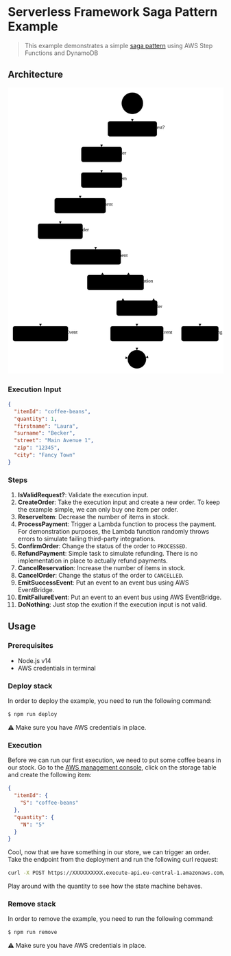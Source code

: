 # Serverless Framework Saga Pattern Example
> This example demonstrates a simple [saga pattern](https://docs.aws.amazon.com/prescriptive-guidance/latest/patterns/implement-the-serverless-saga-pattern-by-using-aws-step-functions.html) using AWS Step Functions and DynamoDB

## Architecture

![state machine defintion](./docs/architecture.svg)

### Execution Input

```json
{
  "itemId": "coffee-beans",
  "quantity": 1,
  "firstname": "Laura",
  "surname": "Becker",
  "street": "Main Avenue 1",
  "zip": "12345",
  "city": "Fancy Town"
}
```

### Steps

1. **IsValidRequest?**: Validate the execution input.
2. **CreateOrder**: Take the execution input and create a new order. To keep the example simple, we can only buy one item per order.
3. **ReserveItem**: Decrease the number of items in stock.
4. **ProcessPayment**: Trigger a Lambda function to process the payment. For demonstration purposes, the Lambda function randomly throws errors to simulate failing third-party integrations.
5. **ConfirmOrder**: Change the status of the order to `PROCESSED`.
6. **RefundPayment**: Simple task to simulate refunding. There is no implementation in place to actually refund payments.
7. **CancelReservation**: Increase the number of items in stock.
8. **CancelOrder**: Change the status of the order to `CANCELLED`.
9. **EmitSuccessEvent**: Put an event to an event bus using AWS EventBridge.
10. **EmitFailureEvent**: Put an event to an event bus using AWS EventBridge.
11. **DoNothing**: Just stop the exution if the execution input is not valid.

## Usage

### Prerequisites

* Node.js v14
* AWS credentials in terminal

### Deploy stack

In order to deploy the example, you need to run the following command:

```sh
$ npm run deploy
```

⚠️ Make sure you have AWS credentials in place.

### Execution

Before we can run our first execution, we need to put some coffee beans in our stock. Go to the [AWS management console](https://console.aws.amazon.com/dynamodbv2), click on the storage table and create the following item:

```json
{
  "itemId": {
    "S": "coffee-beans"
  },
  "quantity": {
    "N": "5"
  }
}
```

Cool, now that we have something in our store, we can trigger an order. Take the endpoint from the deployment and run the following curl request:

```sh
curl -X POST https://XXXXXXXXXX.execute-api.eu-central-1.amazonaws.com/dev/order --data '{ "itemId": "coffee-beans", "quantity": 1, "firstname": "Laura", "surname": "Becker", "street": "Main Avenue 1", "zip": "12345", "city": "Fancy Town" }' -H 'Content-Type: application/json'
```

Play around with the quantity to see how the state machine behaves.

### Remove stack

In order to remove the example, you need to run the following command:

```sh
$ npm run remove
```

⚠️ Make sure you have AWS credentials in place.